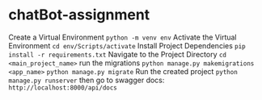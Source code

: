 # chatBot-assignment
Create a Virtual Environment
```python -m venv env```
Activate the Virtual Environment
```cd env/Scripts/activate```
Install Project Dependencies
```pip install -r requirements.txt```
Navigate to the Project Directory
```cd <main_project_name>```
run the migrations
```python manage.py makemigrations <app_name>```
```python manage.py migrate```
Run the created project
```python manage.py runserver```
then go to swagger docs:
```http://localhost:8000/api/docs```
